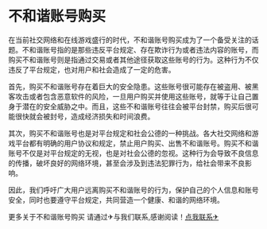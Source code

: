 # 不和谐账号购买

在当前社交网络和在线游戏盛行的时代，不和谐账号购买成为了一个备受关注的话题。不和谐账号指的是那些违反平台规定、存在欺诈行为或者违法内容的账号，而购买不和谐账号则是指通过交易或者其他途径获取这些账号的行为。这种行为不仅违反了平台规定，也对用户和社会造成了一定的危害。

首先，购买不和谐账号存在着巨大的安全隐患。这些账号很可能存在被盗用、被黑客攻击或者包含恶意软件的风险，一旦用户购买并使用这些账号，就等于让自己置身于潜在的安全威胁之中。而且，这些不和谐账号往往会被平台封禁，购买后很可能很快就会被封号，造成经济损失和时间浪费。

其次，购买不和谐账号也是对平台规定和社会公德的一种挑战。各大社交网络和游戏平台都有明确的用户协议和规定，禁止用户购买、出售不和谐账号。购买不和谐账号不仅是对平台规定的无视，也是对社会公德的忽视。这种行为会导致不良信息的传播，破坏良好的网络环境，甚至会涉及到违法犯罪行为，给社会带来不良影响。

因此，我们呼吁广大用户远离购买不和谐账号的行为，保护自己的个人信息和账号安全，同时也要遵守平台规定，共同营造一个健康、和谐的网络环境。

更多关于不和谐账号购买 请通过✈与我们联系,感谢阅读！[点我联系✈](https://home.k02.cc)